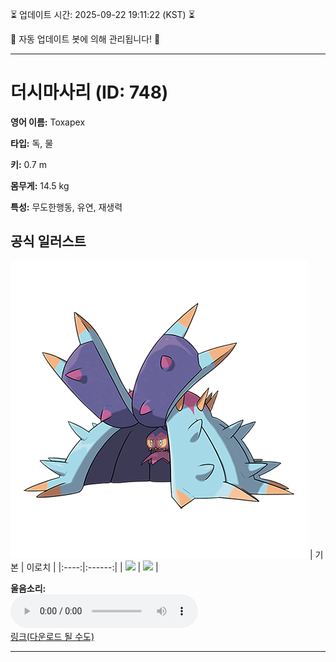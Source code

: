 
⏳ 업데이트 시간: 2025-09-22 19:11:22 (KST) ⏳

🤖 자동 업데이트 봇에 의해 관리됩니다! 🤖

---

# 더시마사리 (ID: 748)
**영어 이름:** Toxapex

**타입:** 독, 물

**키:** 0.7 m

**몸무게:** 14.5 kg

**특성:** 무도한행동, 유연, 재생력

## 공식 일러스트
![](https://raw.githubusercontent.com/PokeAPI/sprites/master/sprites/pokemon/other/official-artwork/748.png)
| 기본 | 이로치 |
|:----:|:------:|
| <img src="http://play.pokemonshowdown.com/sprites/ani/toxapex.gif" width="200"> | <img src="http://play.pokemonshowdown.com/sprites/ani-shiny/toxapex.gif" width="200"> |

**울음소리:**<br><audio controls src="https://raw.githubusercontent.com/PokeAPI/cries/main/cries/pokemon/latest/748.ogg"></audio><br> [링크(다운로드 될 수도)](https://raw.githubusercontent.com/PokeAPI/cries/main/cries/pokemon/latest/748.ogg)


---
